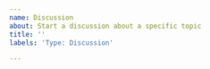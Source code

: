 ```yaml
---
name: Discussion
about: Start a discussion about a specific topic
title: ''
labels: 'Type: Discussion'

---
```



